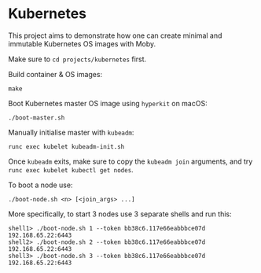 # Kubernetes

This project aims to demonstrate how one can create minimal and immutable Kubernetes OS images with Moby.

Make sure to `cd projects/kubernetes` first.

Build container & OS images:
```
make
```

Boot Kubernetes master OS image using `hyperkit` on macOS:
```
./boot-master.sh
```

Manually initialise master with `kubeadm`:
```
runc exec kubelet kubeadm-init.sh
```

Once `kubeadm` exits, make sure to copy the `kubeadm join` arguments,
and try `runc exec kubelet kubectl get nodes`.

To boot a node use:
```
./boot-node.sh <n> [<join_args> ...]
```

More specifically, to start 3 nodes use 3 separate shells and run this:
```
shell1> ./boot-node.sh 1 --token bb38c6.117e66eabbbce07d 192.168.65.22:6443
shell2> ./boot-node.sh 2 --token bb38c6.117e66eabbbce07d 192.168.65.22:6443
shell3> ./boot-node.sh 3 --token bb38c6.117e66eabbbce07d 192.168.65.22:6443
```
